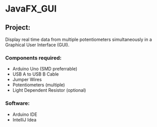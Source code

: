 # JavaFX_GUI

## Project:

Display real time data from multiple potentiometers simultaneously in a Graphical User Interface (GUI).

### Components required:

- Arduino Uno (SMD preferrable)
- USB A to USB B Cable
- Jumper Wires
- Potentiometers (multiple)
- Light Dependent Resistor (optional)

### Software:

- Arduino IDE
- IntelliJ Idea

